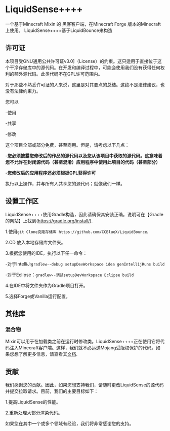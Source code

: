 # LiquidSense++++

一个基于Minecraft Mixin 的 黑客客户端，在Minecraft Forge 版本的Minecraft 上使用。
LiquidSense++++基于LiquidBounce来构造


## 许可证

本项目受GNU通用公共许可证v3.0]（License）的约束。这只适用于直接位于这个干净存储库中的源代码。在开发和编译过程中，可能会使用我们没有获得任何权利的额外源代码。此类代码不在GPL许可范围内。



对于那些不熟悉许可证的人来说，这里是对其要点的总结。这绝不是法律建议，也没有法律约束力。



您可以

-使用

-共享

-修改



这个项目全部或部分免费，甚至商用。但是，请考虑以下几点：



-**您必须披露您修改后的作品的源代码以及您从该项目中获取的源代码。这意味着您不允许在封闭源代码（甚至混淆）应用程序中使用此项目的代码（甚至部分）**

-**您修改后的应用程序还必须根据GPL获得许可**



执行以上操作，并与所有人共享您的源代码；就像我们一样。






## 设置工作区

LiquidSense++++使用Gradle构造，因此请确保其安装正确。说明可在【Gradle的网站】上找到(https://gradle.org/install/).

1.使用`git Clone克隆存储库 https://github.com/CCBlueX/LiquidBounce`.

2.CD 放入本地存储库文件夹。

3.根据您使用的IDE，执行以下任一命令：

-对于IntelliJ:`gradlew--debug setupDevWorkspace idea genIntellijRuns build`

-对于Eclipse：`gradlew--调试setupDevWorkspace Eclipse build`

4.在IDE中将文件夹作为Gradle项目打开。

5.选择Forge或Vanilla运行配置。



## 其他库

### 混合物

Mixin可以用于在加载类之前在运行时修改类。LiquidSense++++正在使用它将代码注入Minecraft客户端。这样，我们就不必运送Mojang受版权保护的代码。如果您想了解更多信息，请查看其[文档](https://docs.spongepowered.org/5.1.0/en/plugin/internals/mixins.html).



## 贡献



我们感谢您的贡献。因此，如果您想支持我们，请随时更改LiquidSense的源代码并提交拉取请求。目前，我们的主要目标如下：

1.提高LiquidSense的性能。

2.重新处理大部分渲染代码。



如果您在其中一个或多个领域有经验，我们将非常感谢您的支持。
